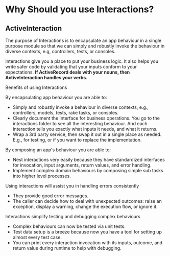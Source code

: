 # Why Should you use Interactions?
## ActiveInteraction

The purpose of Interactions is to encapsulate an app behaviour in a single purpose module so that we can simply and robustly invoke the behaviour in diverse contexts, e.g, controllers, tests, or consoles.

Interactions give you a place to put your business logic. It also helps you write safer code by validating that your inputs conform to your expectations. **If ActiveRecord deals with your nouns, then ActiveInteraction handles your verbs.**

Benefits of using Interactions

By encapsulating app behaviour you are able to:
- Simply and robustly invoke a behaviour in diverse contexts, e.g., controllers, models, tests, rake tasks, or consoles.
- Clearly document the interface for business operations. You go to the interactions folder to see all the interesting behaviour. And each interaction tells you exactly what inputs it needs, and what it returns.
- Wrap a 3rd party service, then swap it out in a single place as needed. E.g., for testing, or if you want to replace the implementation.

By composing an app's behaviour you are able to:
- Nest interactions very easily because they have standardized interfaces for invocation, input arguments, return values, and error handling.
- Implement complex domain behaviours by composing simple sub tasks into higher level processes.

Using interactions will assist you in handling errors consistently
- They provide good error messages.
- The caller can decide how to deal with unexpected outcomes: raise an exception, display a warning, change the execution flow, or ignore it.

Interactions simplify testing and debugging complex behaviours
- Complex behaviours can now be tested via unit tests.
- Test data setup is a breeze because now you have a tool for setting up almost every test case.
- You can print every interaction invocation with its inputs, outcome, and return value during runtime to help with debugging.

